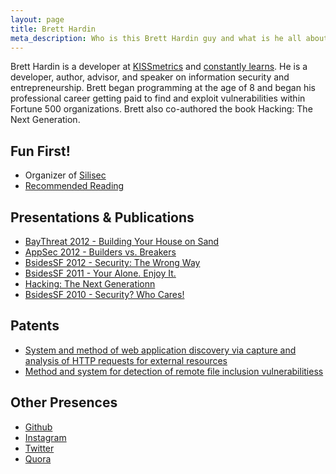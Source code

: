 ```yaml
---
layout: page
title: Brett Hardin
meta_description: Who is this Brett Hardin guy and what is he all about?
---
```


Brett Hardin is a developer at [KISSmetrics](http://www.kissmetrics.com) and [constantly learns](/2012/10/writing-about-what-i-learn/). He is a developer, author, advisor, and speaker on information security and entrepreneurship. Brett began programming at the age of 8 and began his professional career getting paid to find and exploit vulnerabilities within Fortune 500 organizations. Brett also co-authored the book Hacking: The Next Generation.

Fun First!
---------
* Organizer of [Silisec](http://silisec.org/)
* [Recommended Reading](/books.html)

Presentations & Publications
--------------------
* [BayThreat 2012 - Building Your House on Sand](/2012/12/building-your-house-on-sand/)
* [AppSec 2012 - Builders vs. Breakers](/2012/10/appsec-2012-builder-vs-breaker-presentation/)
* [BsidesSF 2012 - Security: The Wrong Way](/2012/02/security-the-wrong-way/)
* [BsidesSF 2011 - Your Alone. Enjoy It.](/2011/02/youre-alone-enjoy-it/)
* [Hacking: The Next Generationn](http://www.amazon.com/gp/product/0596154577/ref=as_li_qf_sp_asin_il_tl?ie=UTF8&tag=breharsblo-20&linkCode=as2&camp=1789&creative=9325&creativeASIN=0596154577)
* [BsidesSF 2010 - Security? Who Cares!](/2010/03/no-one-cares-about-security/)

Patents
--------
* [System and method of web application discovery via capture and analysis of HTTP requests for external resources](http://www.patentgenius.com/patent/8286248.html)
* [Method and system for detection of remote file inclusion vulnerabilitiess](http://www.patentgenius.com/patent/8239952.html)

Other Presences
---------
* [Github](https://www.github.com/bhardin)
* [Instagram](http://instagram.com/bretth)
* [Twitter](https://twitter.com/miscsecurity)
* [Quora](http://www.quora.com/Brett-Hardin)

